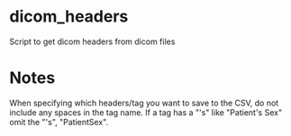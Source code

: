 # dicom_headers
Script to get dicom headers from dicom files
# Notes
When specifying which headers/tag you want to save to the CSV, do not include any spaces in the tag name. If a tag has a "'s" like "Patient's Sex" omit the "'s", "PatientSex".

